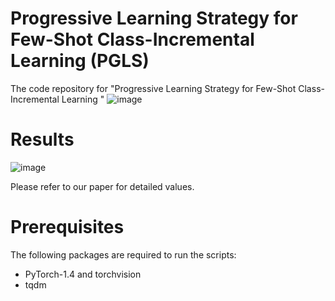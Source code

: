 # Progressive Learning Strategy for Few-Shot Class-Incremental Learning (PGLS)

The code repository for "Progressive Learning Strategy for Few-Shot Class-Incremental Learning "
![image](https://github.com/MLMIP/PGLS/assets/67742308/392915fc-3598-4609-846e-263dd9d3422e)


# Results
![image](https://github.com/MLMIP/PGLS/assets/67742308/929b9c97-a644-4e84-bdd2-f897ac13489a)

Please refer to our paper for detailed values.

# Prerequisites
The following packages are required to run the scripts:
+ PyTorch-1.4 and torchvision
+ tqdm
